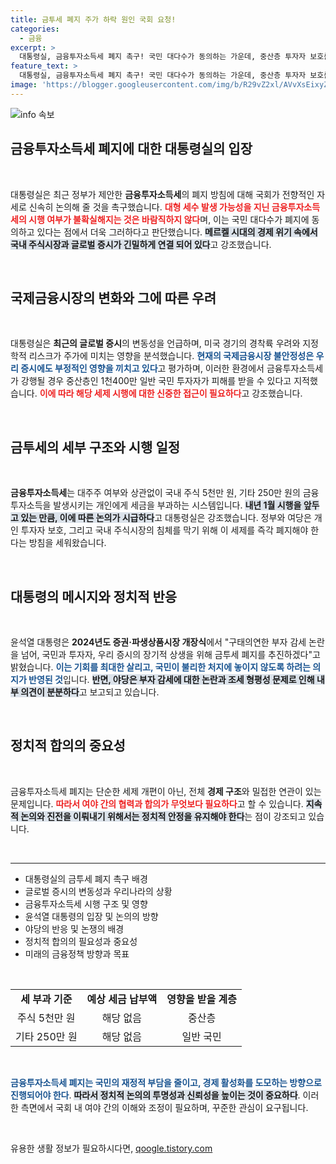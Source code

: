 ```yaml
---
title: 금투세 폐지 주가 하락 원인 국회 요청!
categories:
  - 금융
excerpt: >
  대통령실, 금융투자소득세 폐지 촉구! 국민 대다수가 동의하는 가운데, 중산층 투자자 보호를 주장하며 조속한 논의를 요구했습니다. 여야 간의 이견 속에서 금융 시장의 불확실성이 깊어지고 있습니다. 클릭해서 자세한 내용을 확인하세요!
feature_text: >
  대통령실, 금융투자소득세 폐지 촉구! 국민 대다수가 동의하는 가운데, 중산층 투자자 보호를 주장하며 조속한 논의를 요구했습니다. 여야 간의 이견 속에서 금융 시장의 불확실성이 깊어지고 있습니다. 클릭해서 자세한 내용을 확인하세요!
image: 'https://blogger.googleusercontent.com/img/b/R29vZ2xl/AVvXsEixyZcFfHzMRdzZMjFBmAUKJYCLCGyLL1o632UiGVXcaFdKo_bkvkuCioo0uUKlGfBVcT3P84aROyZIXSBEx3Aw5nCQ3pTgDom1WDC4m8eifvWiAmWEEVb4x6G_l8C0QH225ldMjyaFvpxGEBGNO37VmDTDMHGhJPq73UglMfDca1-0aw/s1600/blogspot.png'
---
```


<p><img src="https://blogger.googleusercontent.com/img/b/R29vZ2xl/AVvXsEixyZcFfHzMRdzZMjFBmAUKJYCLCGyLL1o632UiGVXcaFdKo_bkvkuCioo0uUKlGfBVcT3P84aROyZIXSBEx3Aw5nCQ3pTgDom1WDC4m8eifvWiAmWEEVb4x6G_l8C0QH225ldMjyaFvpxGEBGNO37VmDTDMHGhJPq73UglMfDca1-0aw/s1600/blogspot.png" alt="info 속보" /></p>

<h2 data-ke-size="size26">금융투자소득세 폐지에 대한 대통령실의 입장</h2>

<p data-ke-size="size16">&nbsp;</p>

<p>대통령실은 최근 정부가 제안한 <strong>금융투자소득세</strong>의 폐지 방침에 대해 국회가 전향적인 자세로 신속히 논의해 줄 것을 촉구했습니다. <b><span style="color: #ee2323;">대형 세수 발생 가능성을 지닌 금융투자소득세의 시행 여부가 불확실해지는 것은 바람직하지 않다</span></b>며, 이는 국민 대다수가 폐지에 동의하고 있다는 점에서 더욱 그러하다고 판단했습니다. <b><span style="background-color: #21538527;">메르켈 시대의 경제 위기 속에서 국내 주식시장과 글로벌 증시가 긴밀하게 연결 되어 있다</span></b>고 강조했습니다.</p>

<p data-ke-size="size16">&nbsp;</p>

<h2 data-ke-size="size26">국제금융시장의 변화와 그에 따른 우려</h2>

<p data-ke-size="size16">&nbsp;</p>

<p>대통령실은 <strong>최근의 글로벌 증시</strong>의 변동성을 언급하며, 미국 경기의 경착륙 우려와 지정학적 리스크가 주가에 미치는 영향을 분석했습니다. <b><span style="color: #1a5490;">현재의 국제금융시장 불안정성은 우리 증시에도 부정적인 영향을 끼치고 있다</span></b>고 평가하며, 이러한 환경에서 금융투자소득세가 강행될 경우 중산층인 1천400만 일반 국민 투자자가 피해를 받을 수 있다고 지적했습니다. <b><span style="color: #ee2323;">이에 따라 해당 세제 시행에 대한 신중한 접근이 필요하다</span></b>고 강조했습니다.</p>

<p data-ke-size="size16">&nbsp;</p>

<h2 data-ke-size="size26">금투세의 세부 구조와 시행 일정</h2>

<p data-ke-size="size16">&nbsp;</p>

<p><strong>금융투자소득세</strong>는 대주주 여부와 상관없이 국내 주식 5천만 원, 기타 250만 원의 금융투자소득을 발생시키는 개인에게 세금을 부과하는 시스템입니다. <b><span style="background-color: #21538527;">내년 1월 시행을 앞두고 있는 만큼, 이에 따른 논의가 시급하다</span></b>고 대통령실은 강조했습니다. 정부와 여당은 개인 투자자 보호, 그리고 국내 주식시장의 침체를 막기 위해 이 세제를 즉각 폐지해야 한다는 방침을 세워왔습니다.</p>

<p data-ke-size="size16">&nbsp;</p>

<h2 data-ke-size="size26">대통령의 메시지와 정치적 반응</h2>

<p data-ke-size="size16">&nbsp;</p>

<p>윤석열 대통령은 <strong>2024년도 증권·파생상품시장 개장식</strong>에서 "구태의연한 부자 감세 논란을 넘어, 국민과 투자자, 우리 증시의 장기적 상생을 위해 금투세 폐지를 추진하겠다"고 밝혔습니다. <b><span style="color: #1a5490;">이는 기회를 최대한 살리고, 국민이 불리한 처지에 놓이지 않도록 하려는 의지가 반영된 것</span></b>입니다. <b><span style="background-color: #21538527;">반면, 야당은 부자 감세에 대한 논란과 조세 형평성 문제로 인해 내부 의견이 분분하다</span></b>고 보고되고 있습니다.</p>

<p data-ke-size="size16">&nbsp;</p>

<h2 data-ke-size="size26">정치적 합의의 중요성</h2>

<p data-ke-size="size16">&nbsp;</p> 

<p>금융투자소득세 폐지는 단순한 세제 개편이 아닌, 전체 <strong>경제 구조</strong>와 밀접한 연관이 있는 문제입니다. <b><span style="color: #ee2323;">따라서 여야 간의 협력과 합의가 무엇보다 필요하다</span></b>고 할 수 있습니다. <b><span style="background-color: #21538527;">지속적 논의와 진전을 이뤄내기 위해서는 정치적 안정을 유지해야 한다</span></b>는 점이 강조되고 있습니다. </p>

<p data-ke-size="size16">&nbsp;</p>

<hr />

<ul>
    <li>대통령실의 금투세 폐지 촉구 배경</li>
    <li>글로벌 증시의 변동성과 우리나라의 상황</li>
    <li>금융투자소득세 시행 구조 및 영향</li>
    <li>윤석열 대통령의 입장 및 논의의 방향</li>
    <li>야당의 반응 및 논쟁의 배경</li>
    <li>정치적 합의의 필요성과 중요성</li>
    <li>미래의 금융정책 방향과 목표</li>
</ul>

<p data-ke-size="size16">&nbsp;</p> 

<table style="width: 100%; border-collapse: collapse;">
    <tr>
        <td style="text-align: center; height: 17px;"><b>세 부과 기준</b></td>
        <td style="text-align: center; height: 17px;"><b>예상 세금 납부액</b></td>
        <td style="text-align: center; height: 17px;"><b>영향을 받을 계층</b></td>
    </tr>
    <tr>
        <td style="text-align: center; height: 17px;">주식 5천만 원</td>
        <td style="text-align: center; height: 17px;">해당 없음</td>
        <td style="text-align: center; height: 17px;">중산층</td>
    </tr>
    <tr>
        <td style="text-align: center; height: 17px;">기타 250만 원</td>
        <td style="text-align: center; height: 17px;">해당 없음</td>
        <td style="text-align: center; height: 17px;">일반 국민</td>
    </tr>
</table>

<p data-ke-size="size16">&nbsp;</p> 

<p><b><span style="color: #1a5490;">금융투자소득세 폐지는 국민의 재정적 부담을 줄이고, 경제 활성화를 도모하는 방향으로 진행되어야 한다</span></b>. <b><span style="background-color: #21538527;">따라서 정치적 논의의 투명성과 신뢰성을 높이는 것이 중요하다</span></b>. 이러한 측면에서 국회 내 여야 간의 이해와 조정이 필요하며, 꾸준한 관심이 요구됩니다. </p>

<p data-ke-size="size16">&nbsp;</p> 
유용한 생활 정보가 필요하시다면, <a href="https://qoogle.tistory.com" rel="dofollow">qoogle.tistory.com</a>


